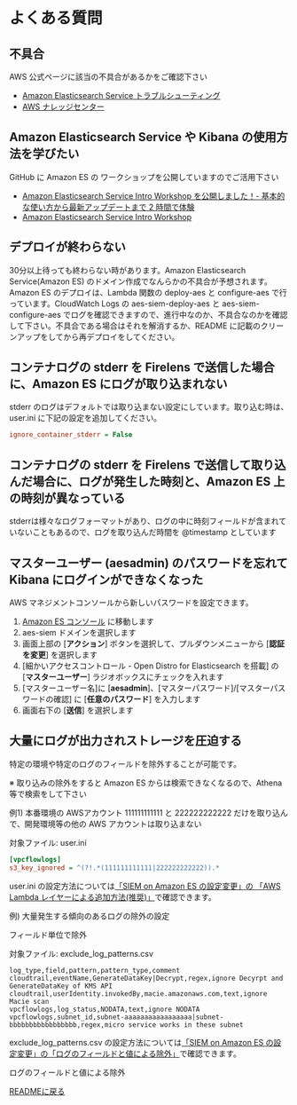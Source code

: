 # よくある質問

## 不具合

AWS 公式ページに該当の不具合があるかをご確認下さい

* [Amazon Elasticsearch Service トラブルシューティング](https://docs.aws.amazon.com/ja_jp/elasticsearch-service/latest/developerguide/aes-handling-errors.html)
* [AWS ナレッジセンター](https://aws.amazon.com/jp/premiumsupport/knowledge-center/#Amazon_Elasticsearch_Service)

## Amazon Elasticsearch Service や Kibana の使用方法を学びたい

GitHub に Amazon ES の ワークショップを公開していますのでご活用下さい

* [Amazon Elasticsearch Service Intro Workshop を公開しました！- 基本的な使い方から最新アップデートまで 2 時間で体験](https://aws.amazon.com/jp/blogs/news/amazon-elasticsearch-service-hands-on/)
* [Amazon Elasticsearch Service Intro Workshop](https://github.com/aws-samples/amazon-s3-datalake-handson/blob/master/JP/README.md)

## デプロイが終わらない

30分以上待っても終わらない時があります。Amazon Elasticsearch Service(Amazon ES) のドメイン作成でなんらかの不具合が予想されます。Amazon ES のデプロイは、Lambda 関数の deploy-aes と configure-aes で行っています。CloudWatch Logs の aes-siem-deploy-aes と aes-siem-configure-aes でログを確認できますので、進行中なのか、不具合なのかを確認して下さい。不具合である場合はそれを解消するか、README に記載のクリーンアップをしてから再デプロイをしてください。

## コンテナログの stderr を Firelens で送信した場合に、Amazon ES にログが取り込まれない

stderr のログはデフォルトでは取り込まない設定にしています。取り込む時は、user.ini に下記の設定を追加してください。

```ini
ignore_container_stderr = False
```

## コンテナログの stderr を Firelens で送信して取り込んだ場合に、ログが発生した時刻と、Amazon ES 上の時刻が異なっている

stderrは様々なログフォーマットがあり、ログの中に時刻フィールドが含まれていないこともあるので、ログを取り込んだ時間を @timestamp としています

## マスターユーザー (aesadmin) のパスワードを忘れて Kibana にログインができなくなった

AWS マネジメントコンソールから新しいパスワードを設定できます。

1. [Amazon ES コンソール](https://console.aws.amazon.com/es/home?) に移動します
1. aes-siem ドメインを選択します
1. 画面上部の [**アクション**] ボタンを選択して、プルダウンメニューから [**認証を変更**] を選択します
1. [細かいアクセスコントロール - Open Distro for Elasticsearch を搭載] の [**マスターユーザー**] ラジオボックスにチェックを入れます
1. [マスターユーザー名]に [**aesadmin**]、[マスターパスワード]/[マスターパスワードの確認] に [**任意のパスワード**] を入力します
1. 画面右下の [**送信**] を選択します

## 大量にログが出力されストレージを圧迫する

特定の環境や特定のログのフィールドを除外することが可能です。

※ 取り込みの除外をすると Amazon ES からは検索できなくなるので、Athena 等で検索をして下さい

例1) 本番環境の AWSアカウント 111111111111 と 222222222222 だけを取り込んで、開発環境等の他の AWS アカウントは取り込まない

対象ファイル: user.ini

```ini
[vpcflowlogs]
s3_key_ignored = ^(?!.*(111111111111|222222222222)).*
```

user.ini の設定方法については[「SIEM on Amazon ES の設定変更」の 「AWS Lambda レイヤーによる追加方法(推奨)」](configure_siem_ja.md#AWS-Lambda-レイヤーによる追加方法推奨)で確認できます。

例) 大量発生する傾向のあるログの除外の設定

フィールド単位で除外

対象ファイル: exclude_log_patterns.csv

```
log_type,field,pattern,pattern_type,comment
cloudtrail,eventName,GenerateDataKey|Decrypt,regex,ignore Decyrpt and GenerateDataKey of KMS API
cloudtrail,userIdentity.invokedBy,macie.amazonaws.com,text,ignore Macie scan
vpcflowlogs,log_status,NODATA,text,ignore NODATA
vpcflowlogs,subnet_id,subnet-aaaaaaaaaaaaaaaaa|subnet-bbbbbbbbbbbbbbbbb,regex,micro service works in these subnet
```

exclude_log_patterns.csv の設定方法については[「SIEM on Amazon ES の設定変更」の「ログのフィールドと値による除外」](configure_siem_ja.md#ログのフィールドと値による除外)で確認できます。

ログのフィールドと値による除外

[READMEに戻る](../README_ja.md)
